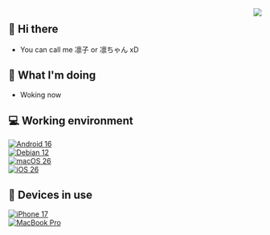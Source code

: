 
<img align="right" src="https://komarev.com/ghpvc/?username=LynnrinChan" />

## 👋 Hi there

 - You can call me 凛子 or 凛ちゃん xD

## 🤔 What I'm doing
 - Woking now

## 💻 Working environment
[![Android 16](https://img.shields.io/badge/Android%2016-3ddc84?style=flat-square&logo=android&logoColor=ffffff)](https://www.android.com/android-16/)<br>
[![Debian 12](https://img.shields.io/badge/Debian%2012-C70036?style=flat-square&logo=debian&logoColor=ffffff)](https://www.debian.org)<br>
[![macOS 26](https://img.shields.io/badge/macOS%20Tahoe-4f4f4f?style=flat-square&logo=Apple&logoColor=ffffff)](https://www.apple.com/macos)<br>
[![iOS 26](https://img.shields.io/badge/iOS%2026-4f4f4f?style=flat-square&logo=Apple&logoColor=ffffff)](https://www.apple.com/ios/ios-26/)<br>

## 📱 Devices in use

[![iPhone 17](https://img.shields.io/badge/iPhone%2017-a2aaad?style=flat-square&logo=apple&logoColor=ffffff)](https://www.apple.com/iphone-17/specs/)<br>
[![MacBook Pro](https://img.shields.io/badge/MacBook%20Pro-a2aaad?style=flat-square&logo=apple&logoColor=ffffff)](https://support.apple.com/kb/SP825)<br>
